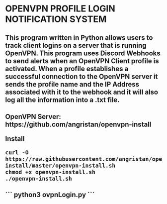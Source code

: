 # OPENVPN PROFILE LOGIN NOTIFICATION SYSTEM
<h2>
This program written in Python allows users to track client logins on a server that is running OpenVPN. This program uses Discord Webhooks to send alerts when an OpenVPN Client profile is activated. When a profile establishes a successful connection to the OpenVPN server it sends the profile name and the IP Address associated with it to the webhook and it will also log all the information into a .txt file.
</h2>
<h2>
OpenVPN Server: https://github.com/angristan/openvpn-install

  Install

  ```
  curl -O https://raw.githubusercontent.com/angristan/openvpn-install/master/openvpn-install.sh
  chmod +x openvpn-install.sh
  ./openvpn-install.sh
  ```
</h2>

<h2>
  ```
  python3 ovpnLogin.py
  ```
</h2>

